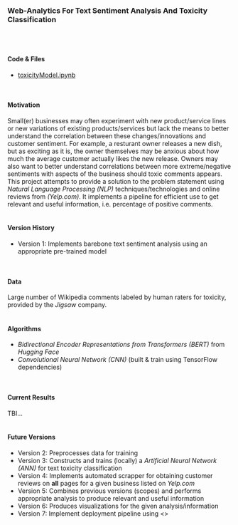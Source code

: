### Web-Analytics For Text Sentiment Analysis And Toxicity Classification
</br>
</br>

#### Code & Files
- [toxicityModel.ipynb](https://colab.research.google.com/drive/1nlEXM98zrhmSnCb8nAnKkUYO61EgFOOp?usp=sharing)
</br>

#### Motivation
Small(er) businesses may often experiment with new product/service lines or new variations of existing products/services but lack the means to better understand the correlation between these changes/innovations and customer sentiment. For example, a resturant owner releases a new dish, but as exciting as it is, the owner themselves may be anxious about how much the average customer actually likes the new release. Owners may also want to better understand  correlations between more extreme/negative sentiments with aspects of the business should toxic comments appears.
This project attempts to provide a solution to the problem statement using _Natural Language Processing (NLP)_ techniques/technologies and online reviews from _(Yelp.com)_. It implements a pipeline for efficient use to get relevant and useful information, i.e. percentage of positive comments.
</br>
</br>

#### Version History
- Version 1: Implements barebone text sentiment analysis using an appropriate pre-trained model
</br>

#### Data
Large number of Wikipedia comments labeled by human raters for toxicity, provided by the _Jigsaw_ company.
</br>
</br>

#### Algorithms
- _Bidirectional Encoder Representations from Transformers (BERT)_ from _Hugging Face_
- _Convolutional Neural Network (CNN)_ (built & train using TensorFlow dependencies)
</br>

#### Current Results
TBI...
</br>
</br>

#### Future Versions
- Version 2: Preprocesses data for training
- Version 3: Constructs and trains (locally) a _Artificial Neural Network (ANN)_ for text toxicity classification
- Version 4: Implements automated scrapper for obtaining customer reviews on **all** pages for a given business listed on _Yelp.com_
- Version 5: Combines previous versions (scopes) and performs appropriate analysis to produce relevant and useful information
- Version 6: Produces visualizations for the given analysis/information
- Version 7: Implement deployment pipeline using <>
